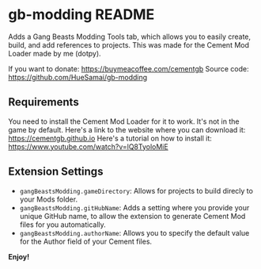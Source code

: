 # gb-modding README

Adds a Gang Beasts Modding Tools tab, which allows you to easily create, build, and add references to projects.
This was made for the Cement Mod Loader made by me (dotpy).

If you want to donate: https://buymeacoffee.com/cementgb
Source code: https://github.com/HueSamai/gb-modding

## Requirements

You need to install the Cement Mod Loader for it to work. It's not in the game by default. Here's a link to the website where you can download it: https://cementgb.github.io
Here's a tutorial on how to install it: https://www.youtube.com/watch?v=lQ8TyoloMiE

## Extension Settings

* `gangBeastsModding.gameDirectory`: Allows for projects to build direcly to your Mods folder.
* `gangBeastsModding.gitHubName`: Adds a setting where you provide your unique GitHub name, to allow the extension to generate Cement Mod files for you automatically.
* `gangBeastsModding.authorName`: Allows you to specify the default value for the Author field of your Cement files.

**Enjoy!**